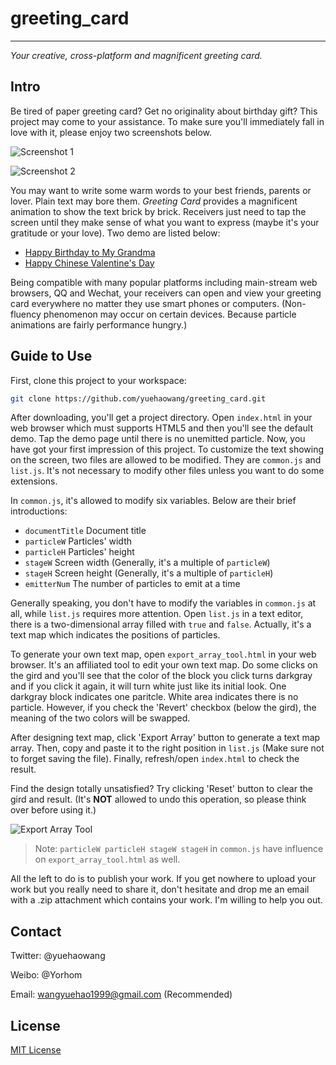 # greeting_card
---------------

*Your creative, cross-platform and magnificent greeting card.*

## Intro

Be tired of paper greeting card? Get no originality about birthday gift? This project may come to your assistance. To make sure you'll immediately fall in love with it, please enjoy two screenshots below.

![Screenshot 1](http://images.cnblogs.com/cnblogs_com/yorhom/731449/o_greeting_card1.png)

![Screenshot 2](http://images.cnblogs.com/cnblogs_com/yorhom/731449/o_greeting_card2.png)

You may want to write some warm words to your best friends, parents or lover. Plain text may bore them. *Greeting Card* provides a magnificent animation to show the text brick by brick. Receivers just need to tap the screen until they make sense of what you want to express (maybe it's your gratitude or your love). Two demo are listed below:

- [Happy Birthday to My Grandma](http://wyh.wjjsoft.com/happy_birthday_to_my_grandma/)
- [Happy Chinese Valentine's Day](http://wyh.wjjsoft.com/happy_chinese_valentines_day/)

Being compatible with many popular platforms including main-stream web browsers, QQ and Wechat, your receivers can open and view your greeting card everywhere no matter they use smart phones or computers. (Non-fluency phenomenon may occur on certain devices. Because particle animations are fairly performance hungry.)


## Guide to Use

First, clone this project to your workspace:

```bash
git clone https://github.com/yuehaowang/greeting_card.git
```

After downloading, you'll get a project directory. Open `index.html` in your web browser which must supports HTML5 and then you'll see the default demo. Tap the demo page until there is no unemitted particle. Now, you have got your first impression of this project. To customize the text showing on the screen, two files are allowed to be modified. They are `common.js` and `list.js`. It's not necessary to modify other files unless you want to do some extensions.

In `common.js`, it's allowed to modify six variables. Below are their brief introductions:

- `documentTitle` Document title
- `particleW` Particles' width
- `particleH` Particles' height
- `stageW` Screen width (Generally, it's a multiple of `particleW`)
- `stageH` Screen height (Generally, it's a multiple of `particleH`)
- `emitterNum` The number of particles to emit at a time

Generally speaking, you don't have to modify the variables in `common.js` at all, while `list.js` requires more attention. Open `list.js` in a text editor, there is a two-dimensional array filled with `true` and `false`. Actually, it's a text map which indicates the positions of particles.

To generate your own text map, open `export_array_tool.html` in your web browser. It's an affiliated tool to edit your own text map. Do some clicks on the gird and you'll see that the color of the block you click turns darkgray and if you click it again, it will turn white just like its initial look. One darkgray block indicates one paritcle. White area indicates there is no particle. However, if you check the 'Revert' checkbox (below the gird), the meaning of the two colors will be swapped.

After designing text map, click 'Export Array' button to generate a text map array. Then, copy and paste it to the right position in `list.js` (Make sure not to forget saving the file). Finally, refresh/open `index.html` to check the result.

Find the design totally unsatisfied? Try clicking 'Reset' button to clear the gird and result. (It's **NOT** allowed to undo this operation, so please think over before using it.)

![Export Array Tool](http://images.cnblogs.com/cnblogs_com/yorhom/731449/o_export_array_tool.png)

> Note: `particleW particleH stageW stageH` in `common.js` have influence on `export_array_tool.html` as well.

All the left to do is to publish your work. If you get nowhere to upload your work but you really need to share it, don't hesitate and drop me an email with a .zip attachment which contains your work. I'm willing to help you out.


## Contact

Twitter: @yuehaowang

Weibo: @Yorhom

Email: wangyuehao1999@gmail.com (Recommended)


## License 

[MIT License](http://en.wikipedia.org/wiki/MIT_License)